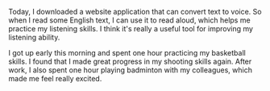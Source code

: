 Today, I downloaded a website application that can convert text to voice. So when I read some English text, I can use it to read aloud, which helps me practice my listening skills. I think it's really a useful tool for improving my listening ability.

I got up early this morning and spent one hour practicing my basketball skills. I found that I made great progress in my shooting skills again. After work, I also spent one hour playing badminton with my colleagues, which made me feel really excited.
